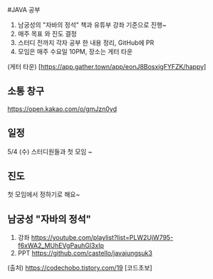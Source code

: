 #JAVA 공부
1. 남궁성의 "자바의 정석" 책과 유튜부 강좌 기준으로 진행~
2. 매주 목표 와 진도 결정
3. 스터디 전까지 각자 공부 한 내용 정리, GitHub에 PR
4. 모임은 매주 수요일 10PM, 장소는 게터 타운
 
(게터 타운) [https://app.gather.town/app/eonJ8BosxigFYFZK/happy]

## 소통 창구
https://open.kakao.com/o/gmJzn0yd

## 일정 
5/4 (수) 스터디원들과 첫 모임 ~

## 진도 
첫 모임에서 정하기로 해요~ 

## 남궁성 "자바의 정석"
1. 강좌 https://youtube.com/playlist?list=PLW2UjW795-f6xWA2_MUhEVgPauhGl3xIp
2. PPT https://github.com/castello/javajungsuk3 

(출처) https://codechobo.tistory.com/19 [코드초보]
